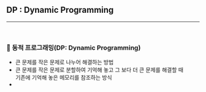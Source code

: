 ## DP : Dynamic Programming

***

<br> 

### :pushpin: 동적 프로그래밍(DP: Dynamic Programming)

- 큰 문제를 작은 문제로 나누어 해결하는 방법
- 큰 문제를 작은 문제로 분할하여 기억해 놓고 그 보다 더 큰 문제를 해결할 때<br> 기존에 기억해 놓은 메모리를 참조하는 방식
- 

